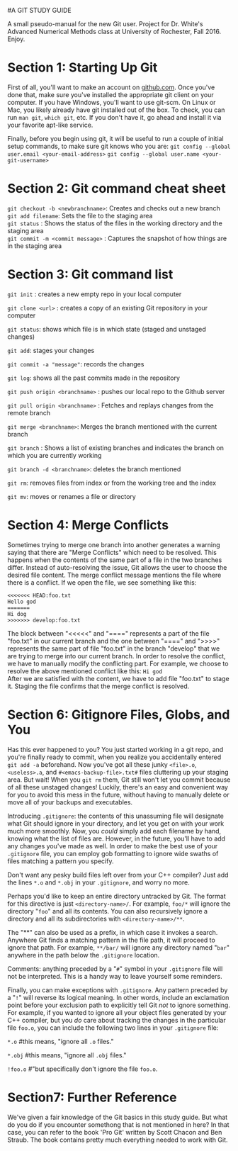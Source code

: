 #A GIT STUDY GUIDE

A small pseudo-manual for the new Git user. Project for Dr. White's Advanced Numerical Methods class at University of Rochester, Fall 2016. Enjoy.

**Section 1: Starting Up Git**
====

First of all, you'll want to make an account on [github.com](https://github.com). Once you've done that, make sure you've installed the appropriate git client on your computer. If you have Windows, you'll want to use git-scm. On Linux or Mac, you likely already have git installed out of the box. To check, you can run `man git`, `which git`, etc. If you don't have it, go ahead and install it via your favorite apt-like service.

Finally, before you begin using git, it will be useful to run a couple of initial setup commands, to make sure git knows who you are:
`git config --global user.email <your-email-address>` 
`git config --global user.name <your-git-username>`

**Section 2: Git command cheat sheet**
======
`git checkout -b <newbranchname>`: Creates and checks out a new branch  
`git add filename`: Sets the file to the staging area  
`git status` : Shows the status of the files in the working directory and the staging area  
`git commit -m <commit message>` : Captures the snapshot of how things are in the staging area  

**Section 3: Git command list**
======
`git init` : creates a new empty repo in your local computer

`git clone <url>` : creates a copy of an existing Git repository in your computer

`git status`: shows which file is in which state (staged and unstaged changes)

`git add`: stages your changes

`git commit -a "message"`: records the changes 

`git log`: shows all the past commits made in the repository

`git push origin <branchname>` : pushes our local repo to the Github server

`git pull origin <branchname>` : Fetches and replays changes from the remote branch

`git merge <branchname>`: Merges the branch mentioned with the current branch

`git branch` : Shows a list of existing branches and indicates the branch on which you are currently working

`git branch -d <branchname>`: deletes the branch mentioned

`git rm`: removes files from index or from the working tree and the index

`git mv`: moves or renames a file or directory  

**Section 4: Merge Conflicts**
=====
Sometimes trying to merge one branch into another generates a warning saying that there are "Merge Conflicts" which need to be resolved.
This happens when the contents of the same part of a file in the two branches differ. Instead of auto-resolving the issue, Git allows the user to choose the desired file content. 
The merge conflict message mentions the file where there is a conflict. If we open the file, we see something like this:  
```
<<<<<<< HEAD:foo.txt  
Hello god  
=======  
Hi dog  
>>>>>>> develop:foo.txt
```  
The block between "<<<<<" and "====" represents a part of the file "foo.txt" in our current branch and the one between "====" and ">>>>" represents the same part of file "foo.txt" in the branch "develop" that we are trying to merge into our current branch. In order to resolve the conflict, we have to manually modify the conflicting part. For example, we choose to resolve the above mentioned conflict like this:
`Hi god`  
After we are satisfied with the content, we have to add file "foo.txt" to stage it. Staging the file confirms that the merge conflict is resolved.

**Section 6: Gitignore Files, Globs, and You**
====
Has this ever happened to you? You just started working in a git repo, and you're finally ready to commit, when you realize you accidentally entered `git add -a` beforehand. Now you've got all these junky `<file>.o`, `<useless>.a`, and `#<emacs-backup-file>.txt#` files cluttering up your staging area. But wait! When you `git rm` them, Git still won't let you commit because of all these unstaged changes! Luckily, there's an easy and convenient way for you to avoid this mess in the future, without having to manually delete or move all of your backups and executables.

Introducing `.gitignore`: the contents of this unassuming file will designate what Git should ignore in your directory, and let you get on with your work much more smoothly. Now, you *could* simply add each filename by hand, knowing what the list of files are. However, in the future, you'll have to add any changes you've made as well. In order to make the best use of your `.gitignore` file, you can employ gob formatting to ignore wide swaths of files matching a pattern you specify.

Don't want any pesky build files left over from your C++ compiler? Just add the lines `*.o` and `*.obj` in your `.gitignore`, and worry no more.

Perhaps you'd like to keep an entire directory untracked by Git. The format for this directive is just `<directory-name>/`. For example, `foo/*` will ignore the directory "`foo`" and all its contents. You can also recursively ignore a directory and all its subdirectories with `<directory-name>/**`.

The "**" can also be used as a prefix, in which case it invokes a search. Anywhere Git finds a matching pattern in the file path, it will proceed to ignore that path. For example, `**/bar/` will ignore any directory named "`bar`" anywhere in the path below the `.gitignore` location.

Comments: anything preceded by a "`#`" symbol in your `.gitignore` file will not be interpreted. This is a handy way to leave yourself some reminders.

Finally, you can make exceptions with `.gitignore`. Any pattern preceded by a "`!`" will reverse its logical meaning. In other words, include an exclamation point before your exclusion path to explicitly tell Git *not* to ignore something. For example, if you wanted to ignore all your object files generated by your C++ compiler, but you *do* care about tracking the changes in the particular file `foo.o`, you can include the following two lines in your `.gitignore` file:

`*.o` #this means, "ignore all `.o` files."

`*.obj` #this means, "ignore all `.obj` files."

`!foo.o` #"but specifically don't ignore the file `foo.o`.


**Section7: Further Reference**
======
We've given a fair knowledge of the Git basics in this study guide. But what do you do if you encounter somethong that is not mentioned in here?
In that case, you can refer to the book 'Pro Git' written by Scott Chacon and Ben Straub. The book contains pretty much everything needed to work with Git.

